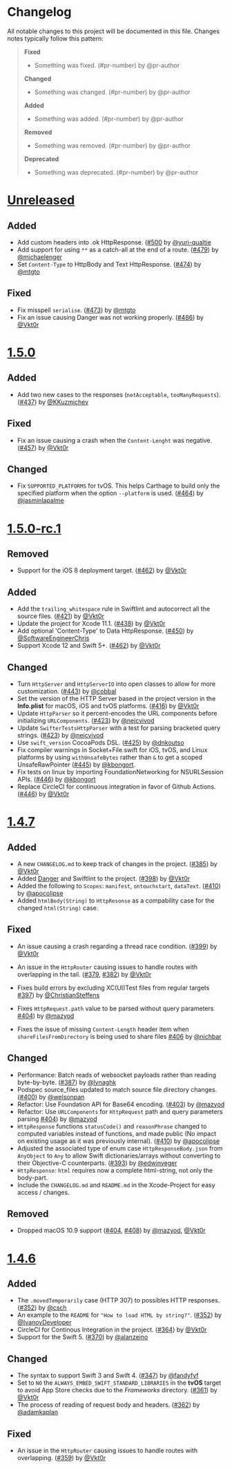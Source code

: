 # Changelog
All notable changes to this project will be documented in this file. Changes notes typically follow this pattern:

> **Fixed**
> * Something was fixed. (#pr-number) by @pr-author
> 
> **Changed**
> * Something was changed. (#pr-number) by @pr-author
> 
> **Added**
> * Something was added. (#pr-number) by @pr-author
> 
> **Removed**
> * Something was removed. (#pr-number) by @pr-author
> 
> **Deprecated**
> * Something was deprecated. (#pr-number) by @pr-author

# [Unreleased]

## Added
- Add custom headers into .ok HttpResponse. ([#500](https://github.com/httpswift/swifter/pull/500) by [@yuri-qualtie](https://github.com/yuri-qualtie)
- Add support for using `**` as a catch-all at the end of a route. ([#479](https://github.com/httpswift/swifter/pull/479)) by [@michaelenger](https://github.com/michaelenger)
- Set `Content-Type` to HttpBody and Text HttpResponse. ([#474](https://github.com/httpswift/swifter/pull/474)) by [@mtgto](https://github.com/mtgto)

## Fixed

* Fix misspell `serialise`. ([#473](https://github.com/httpswift/swifter/pull/473)) by [@mtgto](https://github.com/mtgto)
* Fix an issue causing Danger was not working properly. ([#486](https://github.com/httpswift/swifter/pull/486)) by [@Vkt0r](https://github.com/Vkt0r)

# [1.5.0]

## Added
- Add two new cases to the responses (`notAcceptable`, `tooManyRequests`). ([#437](https://github.com/httpswift/swifter/pull/437)) by [@KKuzmichev](https://github.com/KKuzmichev)

## Fixed
- Fix an issue causing a crash when the `Content-Lenght` was negative. ([#457](https://github.com/httpswift/swifter/pull/457)) by [@Vkt0r](https://github.com/Vkt0r)

## Changed

- Fix `SUPPORTED_PLATFORMS` for tvOS. This helps Carthage to build only the specified platform when the option `--platform` is used. ([#464](https://github.com/httpswift/swifter/pull/464)) by [@jasminlapalme](https://github.com/jasminlapalme)


# [1.5.0-rc.1]

## Removed

- Support for the iOS 8 deployment target. ([#462](https://github.com/httpswift/swifter/pull/462)) by [@Vkt0r](https://github.com/Vkt0r)

## Added

- Add the `trailing_whitespace` rule in Swiftlint and autocorrect all the source files. ([#421](https://github.com/httpswift/swifter/pull/421)) by [@Vkt0r](https://github.com/Vkt0r)
- Update the project for Xcode 11.1. ([#438](https://github.com/httpswift/swifter/pull/438)) by [@Vkt0r](https://github.com/Vkt0r)
- Add optional 'Content-Type' to Data HttpResponse. ([#450](https://github.com/httpswift/swifter/pull/450)) by [@SoftwareEngineerChris](https://github.com/SoftwareEngineerChris)
- Support Xcode 12 and Swift 5+. ([#462](https://github.com/httpswift/swifter/pull/462)) by [@Vkt0r](https://github.com/Vkt0r)

## Changed

- Turn `HttpServer` and `HttpServerIO` into open classes to allow for more customization. ([#443](https://github.com/httpswift/swifter/pull/443)) by [@cobbal](https://github.com/cobbal)
- Set the version of the HTTP Server based in the project version in the **Info.plist** for macOS, iOS and tvOS platforms. ([#416](https://github.com/httpswift/swifter/pull/416)) by [@Vkt0r](https://github.com/Vkt0r)
- Update `HttpParser` so it percent-encodes the URL components before initializing `URLComponents`. ([#423](https://github.com/httpswift/swifter/pull/423)) by [@nejcvivod](https://github.com/nejcvivod)
- Update `SwifterTestsHttpParser` with a test for parsing bracketed query strings. ([#423](https://github.com/httpswift/swifter/pull/423)) by [@nejcvivod](https://github.com/nejcvivod)
- Use `swift_version` CocoaPods DSL. ([#425](https://github.com/httpswift/swifter/pull/425)) by [@dnkoutso](https://github.com/dnkoutso)
- Fix compiler warnings in Socket+File.swift for iOS, tvOS, and Linux platforms by using `withUnsafeBytes` rather than `&` to get a scoped UnsafeRawPointer ([#445](https://github.com/httpswift/swifter/pull/445)) by [@kbongort](https://github.com/kbongort).
- Fix tests on linux by importing FoundationNetworking for NSURLSession APIs. ([#446](https://github.com/httpswift/swifter/pull/446)) by [@kbongort](https://github.com/kbongort)
- Replace CircleCI for continuous integration in favor of Github Actions. ([#446](https://github.com/httpswift/swifter/pull/446)) by [@Vkt0r](https://github.com/Vkt0r)

# [1.4.7] 

## Added
- A new `CHANGELOG.md` to keep track of changes in the project. ([#385](https://github.com/httpswift/swifter/pull/385)) by [@Vkt0r](https://github.com/Vkt0r)
- Added [Danger](https://danger.systems/ruby/) and Swiftlint to the project. ([#398](https://github.com/httpswift/swifter/pull/398)) by [@Vkt0r](https://github.com/Vkt0r)
- Added the following to `Scopes`: `manifest`, `ontouchstart`, `dataText`. ([#410](https://github.com/httpswift/swifter/pull/410)) by [@apocolipse](https://github.com/apocolipse)
- Added `htmlBody(String)` to `HttpResonse`  as a compability case for the changed `html(String)` case.

## Fixed
- An issue causing a crash regarding a thread race condition. ([#399](https://github.com/httpswift/swifter/pull/399)) by [@Vkt0r](https://github.com/Vkt0r)
- An issue in the `HttpRouter` causing issues to handle routes with overlapping in the tail. ([#379](https://github.com/httpswift/swifter/pull/359), [#382](https://github.com/httpswift/swifter/pull/382)) by [@Vkt0r](https://github.com/Vkt0r)

- Fixes build errors by excluding XC(UI)Test files from regular targets [#397](https://github.com/httpswift/swifter/pull/397)) by [@ChristianSteffens](https://github.com/ChristianSteffens)
- Fixes `HttpRequest.path` value to be parsed without query parameters [#404](https://github.com/httpswift/swifter/pull/404)) by [@mazyod](https://github.com/mazyod)
- Fixes the issue of missing `Content-Length` header item when `shareFilesFromDirectory` is being used to share files [#406](https://github.com/httpswift/swifter/pull/406) by [@nichbar](https://github.com/nichbar)

## Changed
- Performance: Batch reads of websocket payloads rather than reading byte-by-byte. ([#387](https://github.com/httpswift/swifter/pull/387)) by [@lynaghk](https://github.com/lynaghk)
- Podspec source_files updated to match source file directory changes. ([#400](https://github.com/httpswift/swifter/pull/400)) by [@welsonpan](https://github.com/welsonpan)
- Refactor: Use Foundation API for Base64 encoding. ([#403](https://github.com/httpswift/swifter/pull/403)) by [@mazyod](https://github.com/mazyod)
- Refactor: Use `URLComponents` for `HttpRequest` path and query parameters parsing [#404](https://github.com/httpswift/swifter/pull/404)) by [@mazyod](https://github.com/mazyod)
- `HttpResponse` functions `statusCode()` and `reasonPhrase` changed to computed variables instead of functions, and made public (No impact on existing usage as it was previously internal). ([#410](https://github.com/httpswift/swifter/pull/410)) by [@apocolipse](https://github.com/apocolipse)
- Adjusted the associated type of enum case `HttpResponseBody.json` from `AnyObject` to `Any` to allow Swift dictionaries/arrays without converting to their Objective-C counterparts. ([#393](https://github.com/httpswift/swifter/pull/393)) by [@edwinveger](https://github.com/edwinveger)
- `HttpResponse`: `html` requires now a complete html-string, not only the body-part.
- Include the `CHANGELOG.md` and `README.md` in the Xcode-Project for easy access / changes.

## Removed
- Dropped macOS 10.9 support ([#404](https://github.com/httpswift/swifter/pull/404), [#408](https://github.com/httpswift/swifter/pull/408)) by [@mazyod](https://github.com/mazyod), [@Vkt0r](https://github.com/Vkt0r)

# [1.4.6] 
## Added
 -  The `.movedTemporarily` case (HTTP 307) to possibles HTTP responses. ([#352](https://github.com/httpswift/swifter/pull/352)) by [@csch](https://github.com/csch)
 - An example to the `README` for `"How to load HTML by string?"`. ([#352](https://github.com/httpswift/swifter/pull/352)) by [@IvanovDeveloper]( https://github.com/IvanovDeveloper)
 - CircleCI for Continous Integration in the project. ([#364](https://github.com/httpswift/swifter/pull/364)) by [@Vkt0r](https://github.com/Vkt0r)
 - Support for the Swift 5. ([#370](https://github.com/httpswift/swifter/pull/370)) by [@alanzeino](https://github.com/alanzeino)

## Changed
- The syntax to support Swift 3 and Swift 4. ([#347](https://github.com/httpswift/swifter/pull/347)) by [@fandyfyf](https://github.com/fandyfyf)
- Set to `NO` the `ALWAYS_EMBED_SWIFT_STANDARD_LIBRARIES` in the **tvOS** target to avoid App Store checks due to the _Frameworks_ directory. ([#361](https://github.com/httpswift/swifter/pull/361)) by [@Vkt0r](https://github.com/Vkt0r)
- The process of reading of request body and headers. ([#362](https://github.com/httpswift/swifter/pull/362)) by [@adamkaplan](https://github.com/adamkaplan)

## Fixed
- An issue in the `HttpRouter` causing issues to handle routes with overlapping. ([#359](https://github.com/httpswift/swifter/pull/359)) by [@Vkt0r](https://github.com/Vkt0r)


[Unreleased]: https://github.com/httpswift/swifter/compare/1.5.0...HEAD
[1.4.6]: https://github.com/httpswift/swifter/compare/1.4.5...1.4.6
[1.4.7]: https://github.com/httpswift/swifter/compare/1.4.6...1.4.7
[1.5.0-rc.1]: https://github.com/httpswift/swifter/compare/1.4.7...1.5.0-rc.1
[1.5.0]: https://github.com/httpswift/swifter/compare/1.5.0-rc.1...1.5.0
